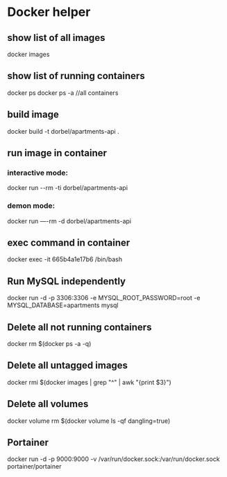 # Docker helper

## show list of all images
docker images

## show list of running containers
docker ps
docker ps -a  //all containers

## build image
docker build -t dorbel/apartments-api . 

## run image in container
### interactive mode:
docker run --rm -ti dorbel/apartments-api

### demon mode:
docker run —-rm -d dorbel/apartments-api

## exec command in container
docker exec -it 665b4a1e17b6 /bin/bash

## Run MySQL independently
docker run -d -p 3306:3306 -e MYSQL_ROOT_PASSWORD=root -e MYSQL_DATABASE=apartments mysql

## Delete all not running containers
docker rm $(docker ps -a -q)

## Delete all untagged images
docker rmi $(docker images | grep "^<none>" | awk "{print $3}")

## Delete all volumes
docker volume rm $(docker volume ls -qf dangling=true)

## Portainer
docker run -d -p 9000:9000 -v /var/run/docker.sock:/var/run/docker.sock portainer/portainer
